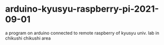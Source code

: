 # arduino-kyusyu-raspberry-pi-2021-09-01

a program on arduino connected to remote raspberry of kyusyu univ. lab in chikushi chikushi area
